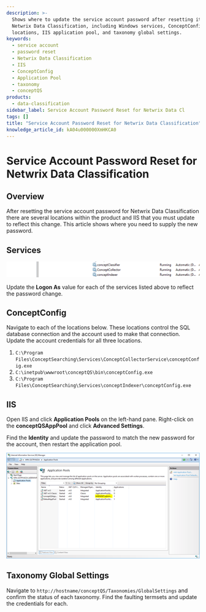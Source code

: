 ```yaml
---
description: >-
  Shows where to update the service account password after resetting it for
  Netwrix Data Classification, including Windows services, ConceptConfig
  locations, IIS application pool, and taxonomy global settings.
keywords:
  - service account
  - password reset
  - Netwrix Data Classification
  - IIS
  - ConceptConfig
  - Application Pool
  - taxonomy
  - conceptQS
products:
  - data-classification
sidebar_label: Service Account Password Reset for Netwrix Data Cl
tags: []
title: "Service Account Password Reset for Netwrix Data Classification"
knowledge_article_id: kA04u000000XmHKCA0
---
```


# Service Account Password Reset for Netwrix Data Classification

## Overview

After resetting the service account password for Netwrix Data Classification there are several locations within the product and IIS that you must update to reflect this change. This article shows where you need to supply the new password.

## Services

![User-added image](images/ka0Qk000000455x_0EM4u000001rDFz.png)

Update the **Logon As** value for each of the services listed above to reflect the password change.

## ConceptConfig

Navigate to each of the locations below. These locations control the SQL database connection and the account used to make that connection. Update the account credentials for all three locations.

1. `C:\Program Files\ConceptSearching\Services\ConceptCollectorService\conceptConfig.exe`
2. `C:\inetpub\wwwroot\conceptQS\bin\conceptConfig.exe`
3. `C:\Program Files\ConceptSearching\Services\conceptIndexer\conceptConfig.exe`

## IIS

Open IIS and click **Application Pools** on the left-hand pane. Right-click on the **conceptQSAppPool** and click **Advanced Settings**.

Find the **Identity** and update the password to match the new password for the account, then restart the application pool.

![User-added image](images/ka0Qk000000455x_0EM4u000001rDGn.png)

## Taxonomy Global Settings

Navigate to `http://hostname/conceptQS/Taxonomies/GlobalSettings` and confirm the status of each taxonomy. Find the faulting termsets and update the credentials for each.
